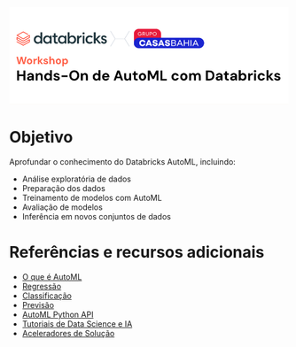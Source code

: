 ![](https://github.com/vorodrigues/databricks-automl-lab/blob/main/img/header-automl.png?raw=true)

# Objetivo

Aprofundar o conhecimento do Databricks AutoML, incluindo:
- Análise exploratória de dados
- Preparação dos dados
- Treinamento de modelos com AutoML
- Avaliação de modelos
- Inferência em novos conjuntos de dados

# Referências e recursos adicionais
- [O que é AutoML](https://docs.databricks.com/aws/en/machine-learning/automl/)
- [Regressão](https://docs.databricks.com/aws/en/machine-learning/automl/regression)
- [Classificação](https://docs.databricks.com/aws/en/machine-learning/automl/classification)
- [Previsão](https://docs.databricks.com/aws/en/machine-learning/train-model/serverless-forecasting)
- [AutoML Python API](https://docs.databricks.com/aws/en/machine-learning/automl/automl-api-reference)
- [Tutoriais de Data Science e IA](https://www.databricks.com/resources/demos/tutorials?itm_data=demo_center#data-science-and-ai)
- [Aceleradores de Solução](https://www.databricks.com/solutions/accelerators)
